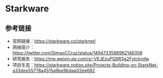 # Starkware


## 参考链接
- 官网链接：https://starkware.co/starknet/
- 网络简介：https://twitter.com/SimaoCCruz/status/1494733568962146308
- 研究报告：https://mp.weixin.qq.com/s/-VEJEzuPQ9R3g2Fytckndw
- 项目生态：https://starkware.notion.site/Projects-Building-on-StarkNet-a33dee55778a4515a9be9bdae02ee682
